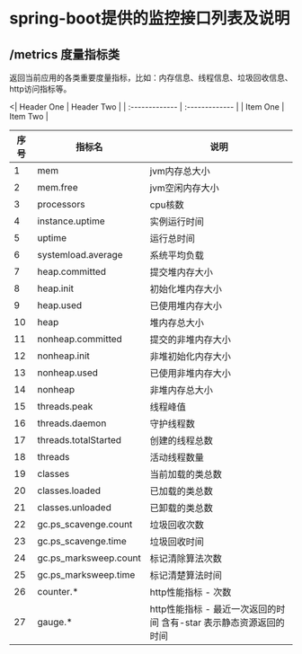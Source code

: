 # spring-boot提供的监控接口列表及说明

## /metrics  度量指标类
返回当前应用的各类重要度量指标，比如：内存信息、线程信息、垃圾回收信息、http访问指标等。

<| Header One     | Header Two     |
| :------------- | :------------- |
| Item One       | Item Two       |


|序号|指标名|说明|
|-|-|-|
|1|mem|jvm内存总大小|
|2|mem.free|jvm空闲内存大小|
|3|processors|cpu核数|
|4|instance.uptime|实例运行时间|
|5|uptime|运行总时间|
|6|systemload.average|系统平均负载|
|7|heap.committed|提交堆内存大小|
|8|heap.init|初始化堆内存大小|
|9|heap.used|已使用堆内存大小|
|10|heap|堆内存总大小|
|11|nonheap.committed|提交的非堆内存大小|
|12|nonheap.init|非堆初始化内存大小|
|13|nonheap.used|已使用非堆内存大小|
|14|nonheap|非堆内存总大小|
|15|threads.peak|线程峰值|
|16|threads.daemon|守护线程数|
|17|threads.totalStarted|创建的线程总数|
|18|threads|活动线程数量|
|19|classes|当前加载的类总数|
|20|classes.loaded|已加载的类总数|
|21|classes.unloaded|已卸载的类总数|
|22|gc.ps_scavenge.count|垃圾回收次数|
|23|gc.ps_scavenge.time|垃圾回收时间|
|24|gc.ps_marksweep.count|标记清除算法次数|
|25|gc.ps_marksweep.time|标记清楚算法时间|
|26|counter.*|http性能指标 - 次数|
|27|gauge.*|http性能指标 - 最近一次返回的时间  含有-star 表示静态资源返回的时间|
